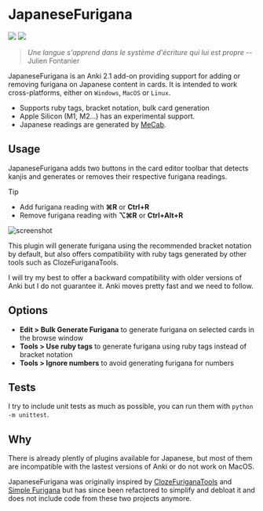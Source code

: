 # JapaneseFurigana

<a title="Rate on AnkiWeb" href="https://ankiweb.net/shared/info/678316993"><img src="https://glutanimate.com/logos/ankiweb-rate.svg"></a>
<a title="GNU GPLv3" href="LICENSE"><img  src="https://img.shields.io/badge/license-GNU GPLv3-green.svg"></a>

> _Une langue s'apprend dans le système d'écriture qui lui est propre_ -- Julien Fontanier

JapaneseFurigana is an Anki 2.1 add-on providing support for adding or removing furigana on Japanese content in cards. It is intended to work cross-platforms, either on `Windows`, `MacOS` or `Linux`.

* Supports ruby tags, bracket notation, bulk card generation
* Apple Silicon (M1, M2...) has an experimental support.
* Japanese readings are generated by [MeCab](https://taku910.github.io/mecab/).

## Usage

JapaneseFurigana adds two buttons in the card editor toolbar that detects kanjis and generates or removes their respective furigana readings.

> [!TIP]
> * Add furigana reading with **⌘R** or **Ctrl+R**
> * Remove furigana reading with **⌥⌘R** or **Ctrl+Alt+R**

![screenshot](https://user-images.githubusercontent.com/2095991/81614721-bd883880-93e0-11ea-8200-aeea2da7c5d3.png)

This plugin will generate furigana using the recommended bracket notation by default, but also offers compatibility with ruby tags generated by other tools such as ClozeFuriganaTools.

I will try my best to offer a backward compatibility with older versions of Anki but I do not guarantee it. Anki moves pretty fast and we need to follow.

## Options

* **Edit > Bulk Generate Furigana** to generate furigana on selected cards in the browse window
* **Tools > Use ruby tags** to generate furigana using ruby tags instead of bracket notation
* **Tools > Ignore numbers** to avoid generating furigana for numbers

## Tests

I try to include unit tests as much as possible, you can run them with `python -m unittest`.

## Why

There is already plently of plugins available for Japanese, but most of them are incompatible with the lastest versions of Anki or do not work on MacOS.

JapaneseFurigana was originally inspired by [ClozeFuriganaTools](https://github.com/golddranks/ClozeFuriganaTools) and [Simple Furigana](https://github.com/jcsirot/anki-simple-furigana) but has since been refactored to simplify and debloat it and does not include code from these two projects anymore.
